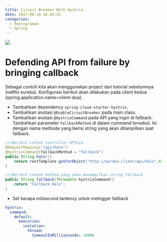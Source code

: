 ```yaml
---
title: Circuit Breaker With Hystrix
date: 2017-08-18 16:45:52
categories:
  - Pemrograman
  - Spring
---
```

![](https://stocklogos-pd.s3.amazonaws.com/styles/logo-medium-alt/logos/image/1398937767-b70129ba6592929d32c0337c3eea2880.png?itok=NBZRaOhz)

# Defending API from failure by bringing callback
Sebagai contoh kita akan menggunakan project dari tutorial sebelumnya (netflix eureka). Konfigurasi berikut akan dilakukan pada client kedua (spring.application.name=client-dua).

- Tambahkan dependency `spring-cloud-starter-hystrix`.
- Tambahkan anotasi `@EnableCircuitBreaker` pada main class.
- Tambahkan anotasi `@HystrixCommand` pada API yang ingin di fallback. Tambahkan parameter `fallbackMethod` di dalam command tersebut. Isi dengan nama methode yang berisi string yang akan ditampilkan saat fallback.
```java
///Berikut contoh controller APInya
@RequestMapping("/api/halo")
@HystrixCommand(fallbackMethod = "fallback")
public String halo(){
    return restTemplate.getForObject("http://eureka-client/api/halo",String.class);
}

///Berikut contoh method yang akan menampilkan string fallback
public String fallback(Throwable hystrixCommand){
    return "Fallback Halo";
}   
```
- Set berapa milisecond lantency untuk metrigger fallback
```yml
hystrix:
  command:
    default:
      execution:
        isolation:
          thread:
            timeoutInMilliseconds: 10000
```
